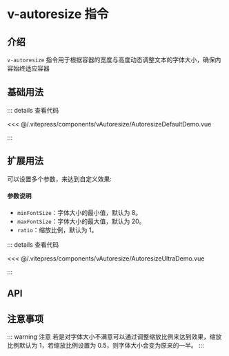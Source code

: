 # v-autoresize 指令

## 介绍

`v-autoresize` 指令用于根据容器的宽度与高度动态调整文本的字体大小，确保内容始终适应容器

## 基础用法

<AutoresizeDefaultDemo/>
::: details 查看代码

<<< @/.vitepress/components/vAutoresize/AutoresizeDefaultDemo.vue

:::

## 扩展用法

可以设置多个参数，来达到自定义效果:

#### 参数说明

- `minFontSize`：字体大小的最小值，默认为 8。
- `maxFontSize`：字体大小的最大值，默认为 20。
- `ratio`：缩放比例，默认为 1。

<AutoresizeUltraDemo/>
::: details 查看代码

<<< @/.vitepress/components/vAutoresize/AutoresizeUltraDemo.vue

:::

## API

<ApiTable :data="props" />

## 注意事项
::: warning 注意
若是对字体大小不满意可以通过调整缩放比例来达到效果，缩放比例默认为 1，若缩放比例设置为 0.5，则字体大小会变为原来的一半。
:::
<script setup>
import AutoresizeDefaultDemo from '../.vitepress/components/vAutoresize/AutoresizeDefaultDemo.vue'
import AutoresizeUltraDemo from '../.vitepress/components/vAutoresize/AutoresizeUltraDemo.vue'
import ApiTable from '../.vitepress/components/ApiTable.vue';
const props = [
  {
    name: 'minFontSize',
    type: 'number',
    required: false,
    description: '字体大小的最小值',
    default: '8',
  },{
    name: 'maxFontSize',
    type: 'number',
    required: false,
    description: '字体大小的最大值',
    default: '20',
  },{
    name: 'ratio',
    type: 'number',
    required: false,
    description: '缩放比例',
    default: '1',
  },
];
</script>
